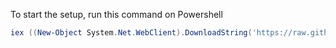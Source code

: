 To start the setup, run this command on Powershell

```ps1
iex ((New-Object System.Net.WebClient).DownloadString('https://raw.githubusercontent.com/antunesl/dev-setup/master/windows/setup.ps1'))
```
